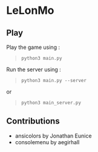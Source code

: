 # LeLonMo
## Play
Play the game using :

> `python3 main.py`

Run the server using :

> `python3 main.py --server`

or

> `python3 main_server.py`

## Contributions
 - ansicolors  by Jonathan Eunice
 - consolemenu by aegirhall
